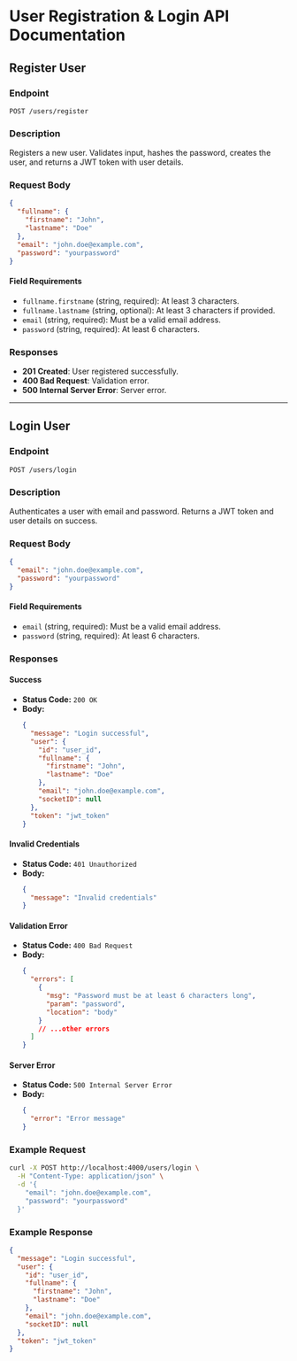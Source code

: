 # User Registration & Login API Documentation

## Register User

### Endpoint

`POST /users/register`

### Description
Registers a new user. Validates input, hashes the password, creates the user, and returns a JWT token with user details.

### Request Body
```json
{
  "fullname": {
    "firstname": "John",
    "lastname": "Doe"
  },
  "email": "john.doe@example.com",
  "password": "yourpassword"
}
```

#### Field Requirements
- `fullname.firstname` (string, required): At least 3 characters.
- `fullname.lastname` (string, optional): At least 3 characters if provided.
- `email` (string, required): Must be a valid email address.
- `password` (string, required): At least 6 characters.

### Responses
- **201 Created**: User registered successfully.
- **400 Bad Request**: Validation error.
- **500 Internal Server Error**: Server error.

---

## Login User

### Endpoint

`POST /users/login`

### Description
Authenticates a user with email and password. Returns a JWT token and user details on success.

### Request Body
```json
{
  "email": "john.doe@example.com",
  "password": "yourpassword"
}
```

#### Field Requirements
- `email` (string, required): Must be a valid email address.
- `password` (string, required): At least 6 characters.

### Responses

#### Success
- **Status Code:** `200 OK`
- **Body:**
  ```json
  {
    "message": "Login successful",
    "user": {
      "id": "user_id",
      "fullname": {
        "firstname": "John",
        "lastname": "Doe"
      },
      "email": "john.doe@example.com",
      "socketID": null
    },
    "token": "jwt_token"
  }
  ```

#### Invalid Credentials
- **Status Code:** `401 Unauthorized`
- **Body:**
  ```json
  {
    "message": "Invalid credentials"
  }
  ```

#### Validation Error
- **Status Code:** `400 Bad Request`
- **Body:**
  ```json
  {
    "errors": [
      {
        "msg": "Password must be at least 6 characters long",
        "param": "password",
        "location": "body"
      }
      // ...other errors
    ]
  }
  ```

#### Server Error
- **Status Code:** `500 Internal Server Error`
- **Body:**
  ```json
  {
    "error": "Error message"
  }
  ```

### Example Request
```bash
curl -X POST http://localhost:4000/users/login \
  -H "Content-Type: application/json" \
  -d '{
    "email": "john.doe@example.com",
    "password": "yourpassword"
  }'
```

### Example Response
```json
{
  "message": "Login successful",
  "user": {
    "id": "user_id",
    "fullname": {
      "firstname": "John",
      "lastname": "Doe"
    },
    "email": "john.doe@example.com",
    "socketID": null
  },
  "token": "jwt_token"
}
```
